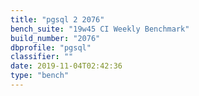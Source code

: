 ```yaml
---
title: "pgsql 2 2076"
bench_suite: "19w45 CI Weekly Benchmark"
build_number: "2076"
dbprofile: "pgsql"
classifier: ""
date: 2019-11-04T02:42:36
type: "bench"
---
```

